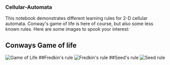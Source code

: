### Cellular-Automata
This notebook demonstrates different learning rules for 2-D cellular automata. Conway's game of life is here of course, but also some less known rules.
Here are some images to spook your interest:

## Conways Game of life
![Game of Life](https://github.com/IvanShpurov/Cellular-Automata/blob/main/Gifs/4_colliding.gif)
##Fredkin's rule
![Fredkin's rule](https://github.com/IvanShpurov/Cellular-Automata/blob/main/Gifs/Fredkins_rule_1.gif)
##Seed's rule
![Seed rule](https://github.com/IvanShpurov/Cellular-Automata/blob/main/Gifs/Seed's_rule.gif)
